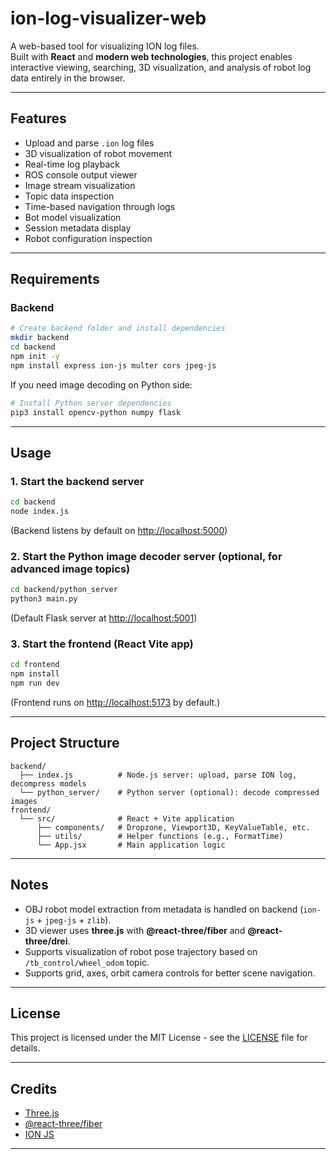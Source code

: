 # ion-log-visualizer-web

A web-based tool for visualizing ION log files.  
Built with **React** and **modern web technologies**, this project enables interactive viewing, searching, 3D visualization, and analysis of robot log data entirely in the browser.

---

## Features

- Upload and parse `.ion` log files
- 3D visualization of robot movement
- Real-time log playback
- ROS console output viewer
- Image stream visualization
- Topic data inspection
- Time-based navigation through logs
- Bot model visualization
- Session metadata display
- Robot configuration inspection

---

## Requirements

### Backend

```bash
# Create backend folder and install dependencies
mkdir backend
cd backend
npm init -y
npm install express ion-js multer cors jpeg-js
```

If you need image decoding on Python side:
```bash
# Install Python server dependencies
pip3 install opencv-python numpy flask
```

---

## Usage

### 1. Start the backend server
```bash
cd backend
node index.js
```
(Backend listens by default on [http://localhost:5000](http://localhost:5000))

### 2. Start the Python image decoder server (optional, for advanced image topics)
```bash
cd backend/python_server
python3 main.py
```
(Default Flask server at [http://localhost:5001](http://localhost:5001))

### 3. Start the frontend (React Vite app)
```bash
cd frontend
npm install
npm run dev
```
(Frontend runs on [http://localhost:5173](http://localhost:5173) by default.)

---

## Project Structure

```
backend/
  ├── index.js          # Node.js server: upload, parse ION log, decompress models
  └── python_server/    # Python server (optional): decode compressed images
frontend/
  └── src/              # React + Vite application
      ├── components/   # Dropzone, Viewport3D, KeyValueTable, etc.
      ├── utils/        # Helper functions (e.g., FormatTime)
      └── App.jsx       # Main application logic
```

---

## Notes

- OBJ robot model extraction from metadata is handled on backend (`ion-js` + `jpeg-js` + `zlib`).
- 3D viewer uses **three.js** with **@react-three/fiber** and **@react-three/drei**.
- Supports visualization of robot pose trajectory based on `/tb_control/wheel_odom` topic.
- Supports grid, axes, orbit camera controls for better scene navigation.

---

## License

This project is licensed under the MIT License - see the [LICENSE](LICENSE) file for details.

---

## Credits

- [Three.js](https://threejs.org/)
- [@react-three/fiber](https://github.com/pmndrs/react-three-fiber)
- [ION JS](https://github.com/amzn/ion-js)

---

